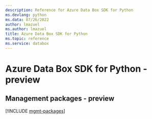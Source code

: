 ```yaml
---
description: Reference for Azure Data Box SDK for Python
ms.devlang: python
ms.data: 07/26/2022
author: lmazuel
ms.author: lmazuel
title: Azure Data Box SDK for Python
ms.topic: reference
ms.service: databox
---
```

# Azure Data Box SDK for Python - preview

## Management packages - preview
[!INCLUDE [mgmt-packages](data-box-mgmt-index.md)]